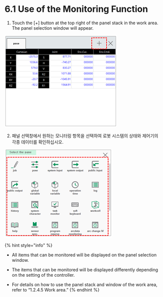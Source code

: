 # 6.1 Use of the Monitoring Function

1.	Touch the \[+\] button at the top right of the panel stack in the work area. The panel selection window will appear.

![](../.gitbook/assets/image%20%28383%29.png)

2.	패널 선택창에서 원하는 모니터링 항목을 선택하여 로봇 시스템의 상태와 제어기의 각종 데이터를 확인하십시오.

![](../.gitbook/assets/image%20%28382%29.png)

{% hint style="info" %}
* All items that can be monitored will be displayed on the panel selection window.
* 
  The items that can be monitored will be displayed differently depending on the setting of the controller.

* 
  For details on how to use the panel stack and window of the work area, refer to “1.2.4.5 Work area.”
{% endhint %}







